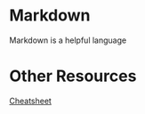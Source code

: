 # Markdown
Markdown is a helpful language 

# Other Resources 
[Cheatsheet](https://github.com/adam-p/markdown-here/wiki/Markdown-Cheatsheet)
